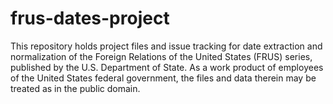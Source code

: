 # frus-dates-project

This repository holds project files and issue tracking for date extraction and normalization of the Foreign Relations of the United States (FRUS) series, published by the U.S. Department of State.  As a work product of employees of the United States federal government, the files and data therein may be treated as in the public domain.
